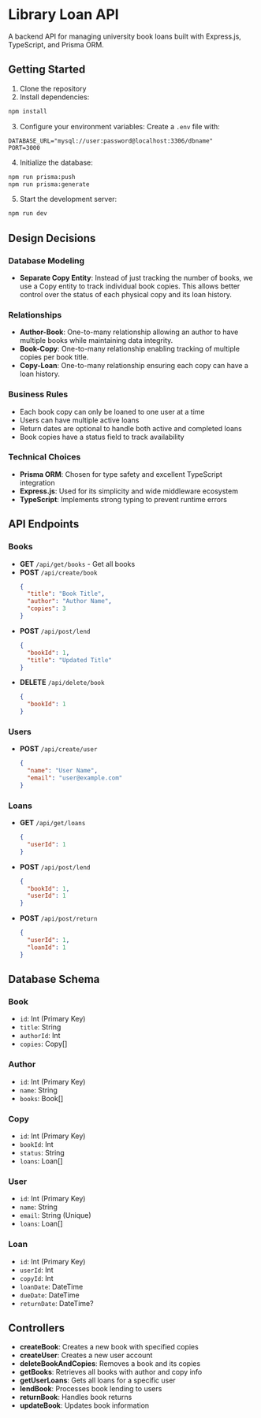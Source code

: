 # Library Loan API

A backend API for managing university book loans built with Express.js, TypeScript, and Prisma ORM.

## Getting Started

1. Clone the repository
2. Install dependencies:
```bash
npm install
```

3. Configure your environment variables:
Create a `.env` file with:
```
DATABASE_URL="mysql://user:password@localhost:3306/dbname"
PORT=3000
```

4. Initialize the database:
```bash
npm run prisma:push
npm run prisma:generate
```

5. Start the development server:
```bash
npm run dev
```

## Design Decisions

### Database Modeling
- **Separate Copy Entity**: Instead of just tracking the number of books, we use a Copy entity to track individual book copies. This allows better control over the status of each physical copy and its loan history.

### Relationships
- **Author-Book**: One-to-many relationship allowing an author to have multiple books while maintaining data integrity.
- **Book-Copy**: One-to-many relationship enabling tracking of multiple copies per book title.
- **Copy-Loan**: One-to-many relationship ensuring each copy can have a loan history.

### Business Rules
- Each book copy can only be loaned to one user at a time
- Users can have multiple active loans
- Return dates are optional to handle both active and completed loans
- Book copies have a status field to track availability

### Technical Choices
- **Prisma ORM**: Chosen for type safety and excellent TypeScript integration
- **Express.js**: Used for its simplicity and wide middleware ecosystem
- **TypeScript**: Implements strong typing to prevent runtime errors

## API Endpoints

### Books
- **GET** `/api/get/books` - Get all books
- **POST** `/api/create/book`
  ```json
  {
    "title": "Book Title",
    "author": "Author Name",
    "copies": 3
  }
  ```
- **POST** `/api/post/lend`
  ```json
  {
    "bookId": 1,
    "title": "Updated Title"
  }
  ```
- **DELETE** `/api/delete/book`
  ```json
  {
    "bookId": 1
  }
  ```

### Users
- **POST** `/api/create/user`
  ```json
  {
    "name": "User Name",
    "email": "user@example.com"
  }
  ```

### Loans
- **GET** `/api/get/loans`
  ```json
  {
    "userId": 1
  }
  ```
- **POST** `/api/post/lend`
  ```json
  {
    "bookId": 1,
    "userId": 1
  }
  ```
- **POST** `/api/post/return`
  ```json
  {
    "userId": 1,
    "loanId": 1
  }
  ```

## Database Schema

### Book
- `id`: Int (Primary Key)
- `title`: String
- `authorId`: Int
- `copies`: Copy[]

### Author
- `id`: Int (Primary Key)
- `name`: String
- `books`: Book[]

### Copy
- `id`: Int (Primary Key)
- `bookId`: Int
- `status`: String
- `loans`: Loan[]

### User
- `id`: Int (Primary Key)
- `name`: String
- `email`: String (Unique)
- `loans`: Loan[]

### Loan
- `id`: Int (Primary Key)
- `userId`: Int
- `copyId`: Int
- `loanDate`: DateTime
- `dueDate`: DateTime
- `returnDate`: DateTime?

## Controllers

- **createBook**: Creates a new book with specified copies
- **createUser**: Creates a new user account
- **deleteBookAndCopies**: Removes a book and its copies
- **getBooks**: Retrieves all books with author and copy info
- **getUserLoans**: Gets all loans for a specific user
- **lendBook**: Processes book lending to users
- **returnBook**: Handles book returns
- **updateBook**: Updates book information